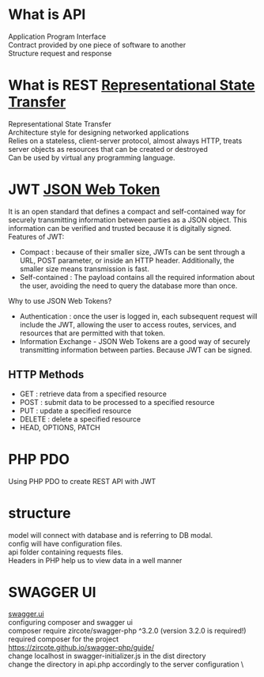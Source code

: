 # What is API
Application Program Interface <br>
Contract provided by one piece of software to another <br>
Structure request and response

# What is REST [Representational State Transfer](https://ics.uci.edu/~fielding/pubs/dissertation/rest_arch_style.htm)
Representational State Transfer<br>
Architecture style for designing networked applications<br>
Relies on a stateless, client-server protocol, almost always HTTP, treats server objects as resources that can be 
created or destroyed<br>
Can be used by virtual any programming language.

# JWT [JSON Web Token](https://jwt.io/)
It is an open standard that defines a compact and self-contained way for securely transmitting information between 
parties as a JSON object. This information can be verified and trusted because it is digitally signed. 
Features of JWT:
- Compact : because of their smaller size, JWTs can be sent through a URL, POST parameter, or inside an HTTP header. 
  Additionally, the smaller size means transmission is fast.
- Self-contained : The payload contains all the required information about the user, avoiding the need to query the 
  database more than once.

Why to use JSON Web Tokens?
- Authentication : once the user is logged in, each subsequent request will include the JWT, allowing the user to 
  access routes, services, and resources that are permitted with that token.
- Information Exchange - JSON Web Tokens are a good way of securely transmitting information between parties. 
  Because JWT can be signed.


## HTTP Methods
- GET : retrieve data from a specified resource
- POST : submit data to be processed to a specified resource
- PUT : update a specified resource
- DELETE : delete a specified resource
- HEAD, OPTIONS, PATCH


# PHP PDO
Using PHP PDO to create REST API with JWT


# structure
model will connect with database and is referring to DB modal.<br>
config will have configuration files.<br>
api folder containing requests files.<br>
Headers in PHP help us to view data in a well manner<br>

# SWAGGER UI
[swagger.ui](https://petstore.swagger.io/)<br>
configuring composer and swagger ui<br>
composer require zircote/swagger-php ^3.2.0  (version 3.2.0 is required!)\
required composer for the project \
https://zircote.github.io/swagger-php/guide/ \
change localhost in swagger-initializer.js in the dist directory \
change the directory in api.php accordingly to the server configuration \

